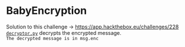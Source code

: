 # BabyEncryption
Solution to this challenge -> https://app.hackthebox.eu/challenges/228  
[`decryptor.py`](https://github.com/7Hero/BabyEncryption-solved/blob/master/decryptor.py) decrypts the encrypted message.  
`The decrypted message is in msg.enc`  
